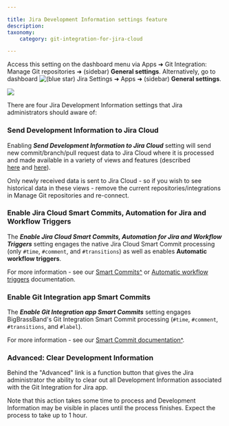 ```yaml
---

title: Jira Development Information settings feature
description:
taxonomy:
    category: git-integration-for-jira-cloud

---
```

Access this setting on the dashboard menu via Apps ➜ Git Integration: Manage Git repositories ➜ (sidebar) **General settings**. Alternatively, go to dashboard ![(blue star)](/wiki/s/-1639011364/6452/8b4898d3c114827e64ec143b4fa79bb76a6cfa5b/_/images/icons/emoticons/star_blue.png) Jira Settings ➜ Apps ➜ (sidebar) **General settings**.

![](https://bigbrassband.atlassian.net/wiki/download/attachments/1941373113/gitcloud-gencfg-jira-dev-info-settings.png?version=1&modificationDate=1631349902457&cacheVersion=1&api=v2)

There are four Jira Development Information settings that Jira administrators should aware of:

### Send Development Information to Jira Cloud

Enabling _**Send Development Information to Jira Cloud**_ setting will send new commit/branch/pull request data to Jira Cloud where it is processed and made available in a variety of views and features (described [here](/wiki/spaces/GITCLOUD/pages/643203115/Development+Information+Views) and [here](https://bigbrassband.atlassian.net/wiki/spaces/GITCLOUD/pages/138772493/Jira+Development+Information#What-other-features-are-enabled-by-Jira-Development-Information%3F)).

Only newly received data is sent to Jira Cloud - so if you wish to see historical data in these views - remove the current repositories/integrations in Manage Git repositories and re-connect.

### Enable Jira Cloud Smart Commits, Automation for Jira and Workflow Triggers

The _**Enable Jira Cloud Smart Commits, Automation for Jira and Workflow Triggers**_ setting engages the native Jira Cloud Smart Commit processing (only `#time`, `#comment`, and `#transitions`) as well as enables **Automatic workflow triggers**.

For more information - see our [Smart Commits^](https://bigbrassband.com/git-integration-for-jira/documentation/smart-commits.html) or [Automatic workflow triggers](/wiki/spaces/GITCLOUD/pages/1940783182/Automatic+Workflow+Triggers) documentation.

### Enable Git Integration app Smart Commits

The _**Enable Git Integration app Smart Commits**_ setting engages BigBrassBand's Git Integration Smart Commit processing (`#time`, `#comment`, `#transitions`, and `#label`).

For more information - see our [Smart Commit documentation^](https://bigbrassband.com/git-integration-for-jira/documentation/smart-commits.html).

### Advanced: Clear Development Information

Behind the "Advanced" link is a function button that gives the Jira administrator the ability to clear out all Development Information associated with the Git Integration for Jira app.

Note that this action takes some time to process and Development Information may be visible in places until the process finishes. Expect the process to take up to 1 hour.

